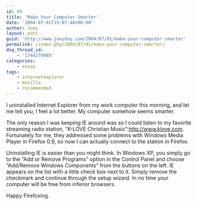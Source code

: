 ```yaml
---
id: 60
title: 'Make Your Computer Smarter'
date: '2004-07-01T15:07:48+00:00'
author: Joey
layout: post
guid: 'http://www.joeyday.com/2004/07/01/make-your-computer-smarter'
permalink: /index.php/2004/07/01/make-your-computer-smarter/
dsq_thread_id:
    - '1744279985'
categories:
    - essay
tags:
    - internetexplorer
    - mozilla
    - recommended
---
```


I uninstalled Internet Explorer from my work computer this morning, and let me tell you, I feel a lot better. My computer somehow seems smarter.

The only reason I was keeping IE around was so I could listen to my favorite streaming radio station, “K-LOVE Christian Music”:http://www.klove.com. Fortunately for me, they addressed some problems with Windows Media Player in Firefox 0.9, so now I can actually connect to the station in Firefox.

Uninstalling IE is easier than you might think. In Windows XP, you simply go to the “Add or Remove Programs” option in the Control Panel and choose “Add/Remove Windows Components” from the buttons on the left. IE appears on the list with a little check box next to it. Simply remove the checkmark and continue through the setup wizard. In no time your computer will be free from inferior browsers.

Happy Firefoxing.